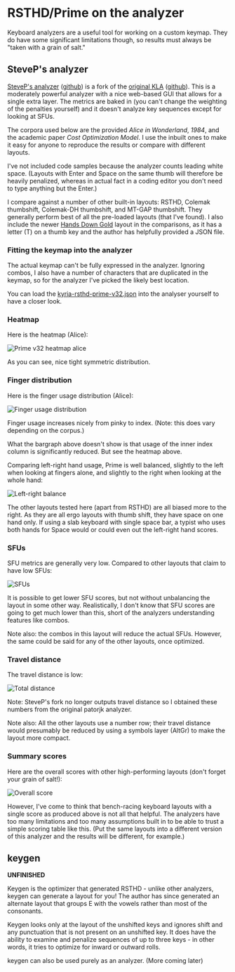 # RSTHD/Prime on the analyzer

Keyboard analyzers are a useful tool for working on a custom keymap. They do have some significant limitations though, so results must always be "taken with a grain of salt."

## SteveP's analyzer

[SteveP's analyzer](https://stevep99.github.io/keyboard-layout-analyzer/#/main) ([github](https://github.com/stevep99/keyboard-layout-analyzer)) is a fork of the [original KLA](https://patorjk.com/keyboard-layout-analyzer/#/main) ([github](https://github.com/patorjk/keyboard-layout-analyzer)). This is a moderately powerful analyzer with a nice web-based GUI that allows for a single extra layer. The metrics are baked in (you can't change the weighting of the penalties yourself) and it doesn't analyze key sequences except for looking at SFUs.

The corpora used below are the provided *Alice in Wonderland*, *1984*, and the academic paper *Cost Optimization Model*. I use the inbuilt ones to make it easy for anyone to reproduce the results or compare with different layouts.

I've not included code samples because the analyzer counts leading white space. (Layouts with Enter and Space on the same thumb will therefore be heavily penalized, whereas in actual fact in a coding editor you don't need to type anything but the Enter.)

I compare against a number of other built-in layouts: RSTHD, Colemak thumbshift, Colemak-DH thumbshift, and MT-GAP thumbshift. They generally perform best of all the pre-loaded layouts (that I've found). I also include the newer [Hands Down Gold](https://sites.google.com/alanreiser.com/handsdown/home/hands-down-neu) layout in the comparisons, as it has a letter (T) on a thumb key and the author has helpfully provided a JSON file.

### Fitting the keymap into the analyzer
The actual keymap can't be fully expressed in the analyzer. Ignoring combos, I also have a number of characters that are duplicated in the keymap, so for the analyzer I've picked the likely best location.

You can load the [kyria-rsthd-prime-v32.json](JSON) into the analyser yourself to have a closer look.

### Heatmap

Here is the heatmap (Alice):

![Prime v32 heatmap alice](docs/images/Prime%20v32%20heatmap%20alice.png)

As you can see, nice tight symmetric distribution.

### Finger distribution

Here is the finger usage distribution (Alice):

![Finger usage distribution](Finger%20usage%20distribution.png)

Finger usage increases nicely from pinky to index. (Note: this does vary depending on the corpus.)

What the bargraph above doesn't show is that usage of the inner index column is significantly reduced. But see the heatmap above.

Comparing left-right hand usage, Prime is well balanced, slightly to the left when looking at fingers alone, and slightly to the right when looking at the whole hand: 

![Left-right balance](Left-right%20balance.png)

The other layouts tested here (apart from RSTHD) are all biased more to the right. As they are all ergo layouts with thumb shift, they have space on one hand only. If using a slab keyboard with single space bar, a typist who uses both hands for Space would or could even out the left-right hand scores.

### SFUs

SFU metrics are generally very low. Compared to other layouts that claim to have low SFUs:

![SFUs](SFUs.png)

It is possible to get lower SFU scores, but not without unbalancing the layout in some other way. Realistically, I don't know that SFU scores are going to get much lower than this, short of the analyzers understanding features like combos.

Note also: the combos in this layout will reduce the actual SFUs. However, the same could be said for any of the other layouts, once optimized.

### Travel distance

The travel distance is low:

![Total distance](Total%20distance.png)

Note: SteveP's fork no longer outputs travel distance so I obtained these numbers from the original patorjk analyzer.

Note also: All the other layouts use a number row; their travel distance would presumably be reduced by using a symbols layer (AltGr) to make the layout more compact.

### Summary scores

Here are the overall scores with other high-performing layouts (don't forget your grain of salt!):

![Overall score](Overall%20score.png)

However, I've come to think that bench-racing keyboard layouts with a single score as produced above is not all that helpful. The analyzers have too many limitations and too many assumptions built in to be able to trust a simple scoring table like this. (Put the same layouts into a different version of this analyzer and the results will be different, for example.)

## keygen

**UNFINISHED**

Keygen is the optimizer that generated RSTHD - unlike other analyzers, keygen can generate a layout for you! The author has since generated an alternate layout that groups E with the vowels rather than most of the consonants.

Keygen looks only at the layout of the unshifted keys and ignores shift and any punctuation that is not present on an unshifted key. It does have the ability to examine and penalize sequences of up to three keys - in other words, it tries to optimize for inward or outward rolls.

keygen can also be used purely as an analyzer. (More coming later)


